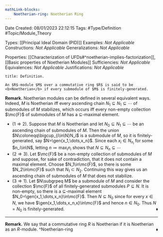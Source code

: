 ```yaml
---
mathLink-blocks:
    Noetherian-ring: Noetherian Ring
---
```


<div class="topSpace"></div>

Date Created: 08/01/2023 22:12:15
Tags: #Type/Definition #Topic/Module_Theory

Types: [[Principal Ideal Domain (PID)]]
Examples: <i>Not Applicable</i>
Constructions: <i>Not Applicable</i>
Generalizations: <i>Not Applicable</i>

Properties: [[Characterization of UFDs#^noetherian-implies-factorization]], [[Basic properties of Noetherian Modules]]
Sufficiencies: <i>Not Applicable</i>
Equivalences: <i>Not Applicable</i>
Justifications: <i>Not Applicable</i>

``` ad-Definition
title: Definition.

An $R$-module $M$ over a commutative ring $R$ is said to be <b>Noetherian</b> if every submodule of $M$ is finitely-generated.

```

<b>Remark.</b> Noetherian modules can be defined in several equivalent ways. Indeed, $M$ is Noetherian iff every ascending chain $N_1\subseteq N_1\subseteq\cdots$ of submodules of $M$ stabilizes, which occurs iff every non-empty collection $\mc{F}$ of submodules of $M$ has a $\subseteq$-maximal element.
* ($1\Rightarrow2$). Suppose that $M$ is Noetherian and let $N_0\subseteq N_1\subseteq\cdots$ be an ascending chain of submodules of $M$. Then the union $N\coloneqq\bigcup_{i\in\N}N_i$ is a submodule of $M$, so it is finitely-generated, say $N=\gen{x_1,\dots,x_n}$. Since each $x_i\in N_{n_i}$ for some $n_i\in\N$, letting $n\coloneqq\max_in_i$ shows that $N\subseteq N_n\subseteq\cdots$
* ($2\Rightarrow3$). Let $\mc{F}$ be a non-empty collection of submodules of $M$ and suppose, for sake of contradiction, that it does not contain a maximal element. Choose $N_1\in\mc{F}$, so there is some $N_2\in\mc{F}$ such that $N_1\subset N_2$. Continuing this way gives us an ascending chain of submodules of $M$ that does not stabilize.
* ($3\Rightarrow1$). Let $N\subgrpeq M$ be a submodule of $M$ and consider the collection $\mc{F}$ of all finitely-generated submodules $P\subseteq N$. It is non-empty, so there is a $\subseteq$-maximal element $N_0=\gen{x_1,\dots,x_n}\in\mc{F}$. Then $N\subseteq N_0$ since for every $x\in N$, we have $\gen{x_1,\dots,x_n,x}\in\mc{F}$ and hence $n\in N_0$. Thus $N=N_0$ is finitely-generated.<span style="float:right;">$\blacklozenge$</span>

---

<b>Remark.</b> We say that a commutative ring $R$ is Noetherian if it is Noetherian as an $R$-module.<span style="float:right;">$\blacklozenge$</span>
^Noetherian-ring

